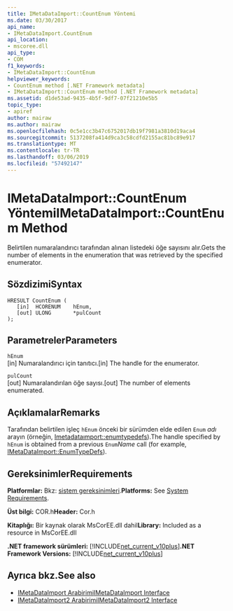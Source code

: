 ```yaml
---
title: IMetaDataImport::CountEnum Yöntemi
ms.date: 03/30/2017
api_name:
- IMetaDataImport.CountEnum
api_location:
- mscoree.dll
api_type:
- COM
f1_keywords:
- IMetaDataImport::CountEnum
helpviewer_keywords:
- CountEnum method [.NET Framework metadata]
- IMetaDataImport::CountEnum method [.NET Framework metadata]
ms.assetid: d1de53ad-9435-4b5f-9df7-07f21210e5b5
topic_type:
- apiref
author: mairaw
ms.author: mairaw
ms.openlocfilehash: 0c5e1cc3b47c6752017db19f7981a3810d19aca4
ms.sourcegitcommit: 5137208fa414d9ca3c58cdfd2155ac81bc89e917
ms.translationtype: MT
ms.contentlocale: tr-TR
ms.lasthandoff: 03/06/2019
ms.locfileid: "57492147"
---
```

# <a name="imetadataimportcountenum-method"></a><span data-ttu-id="31e1e-102">IMetaDataImport::CountEnum Yöntemi</span><span class="sxs-lookup"><span data-stu-id="31e1e-102">IMetaDataImport::CountEnum Method</span></span>
<span data-ttu-id="31e1e-103">Belirtilen numaralandırıcı tarafından alınan listedeki öğe sayısını alır.</span><span class="sxs-lookup"><span data-stu-id="31e1e-103">Gets the number of elements in the enumeration that was retrieved by the specified enumerator.</span></span>  
  
## <a name="syntax"></a><span data-ttu-id="31e1e-104">Sözdizimi</span><span class="sxs-lookup"><span data-stu-id="31e1e-104">Syntax</span></span>  
  
```  
HRESULT CountEnum (  
   [in]  HCORENUM    hEnum,   
   [out] ULONG       *pulCount  
);  
```  
  
## <a name="parameters"></a><span data-ttu-id="31e1e-105">Parametreler</span><span class="sxs-lookup"><span data-stu-id="31e1e-105">Parameters</span></span>  
 `hEnum`  
 <span data-ttu-id="31e1e-106">[in] Numaralandırıcı için tanıtıcı.</span><span class="sxs-lookup"><span data-stu-id="31e1e-106">[in] The handle for the enumerator.</span></span>  
  
 `pulCount`  
 <span data-ttu-id="31e1e-107">[out] Numaralandırılan öğe sayısı.</span><span class="sxs-lookup"><span data-stu-id="31e1e-107">[out] The number of elements enumerated.</span></span>  
  
## <a name="remarks"></a><span data-ttu-id="31e1e-108">Açıklamalar</span><span class="sxs-lookup"><span data-stu-id="31e1e-108">Remarks</span></span>  
 <span data-ttu-id="31e1e-109">Tarafından belirtilen işleç `hEnum` önceki bir sürümden elde edilen `Enum` *adı* arayın (örneğin, [Imetadataımport::enumtypedefs](../../../../docs/framework/unmanaged-api/metadata/imetadataimport-enumtypedefs-method.md)).</span><span class="sxs-lookup"><span data-stu-id="31e1e-109">The handle specified by `hEnum` is obtained from a previous `Enum`*Name* call (for example, [IMetaDataImport::EnumTypeDefs](../../../../docs/framework/unmanaged-api/metadata/imetadataimport-enumtypedefs-method.md)).</span></span>  
  
## <a name="requirements"></a><span data-ttu-id="31e1e-110">Gereksinimler</span><span class="sxs-lookup"><span data-stu-id="31e1e-110">Requirements</span></span>  
 <span data-ttu-id="31e1e-111">**Platformlar:** Bkz: [sistem gereksinimleri](../../../../docs/framework/get-started/system-requirements.md).</span><span class="sxs-lookup"><span data-stu-id="31e1e-111">**Platforms:** See [System Requirements](../../../../docs/framework/get-started/system-requirements.md).</span></span>  
  
 <span data-ttu-id="31e1e-112">**Üst bilgi:** COR.h</span><span class="sxs-lookup"><span data-stu-id="31e1e-112">**Header:** Cor.h</span></span>  
  
 <span data-ttu-id="31e1e-113">**Kitaplığı:** Bir kaynak olarak MsCorEE.dll dahil</span><span class="sxs-lookup"><span data-stu-id="31e1e-113">**Library:** Included as a resource in MsCorEE.dll</span></span>  
  
 <span data-ttu-id="31e1e-114">**.NET framework sürümleri:** [!INCLUDE[net_current_v10plus](../../../../includes/net-current-v10plus-md.md)]</span><span class="sxs-lookup"><span data-stu-id="31e1e-114">**.NET Framework Versions:** [!INCLUDE[net_current_v10plus](../../../../includes/net-current-v10plus-md.md)]</span></span>  
  
## <a name="see-also"></a><span data-ttu-id="31e1e-115">Ayrıca bkz.</span><span class="sxs-lookup"><span data-stu-id="31e1e-115">See also</span></span>
- [<span data-ttu-id="31e1e-116">IMetaDataImport Arabirimi</span><span class="sxs-lookup"><span data-stu-id="31e1e-116">IMetaDataImport Interface</span></span>](../../../../docs/framework/unmanaged-api/metadata/imetadataimport-interface.md)
- [<span data-ttu-id="31e1e-117">IMetaDataImport2 Arabirimi</span><span class="sxs-lookup"><span data-stu-id="31e1e-117">IMetaDataImport2 Interface</span></span>](../../../../docs/framework/unmanaged-api/metadata/imetadataimport2-interface.md)
